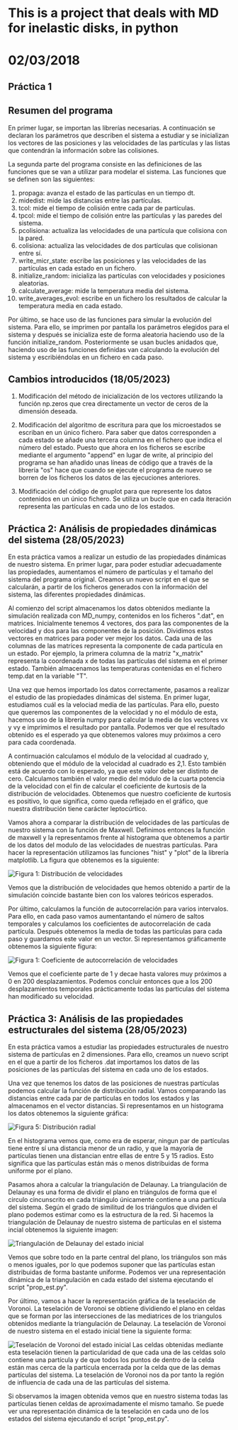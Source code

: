 # This is a project that deals with MD for inelastic disks, in python
# 02/03/2018


## Práctica 1
## Resumen del programa

En primer lugar, se importan las librerías necesarias. A continuación se declaran los parámetros que describen el sistema a estudiar y se inicializan los vectores de las posiciones y las velocidades de las partículas y las listas que contendrán la información sobre las colisiones.

La segunda parte del programa consiste en las definiciones de las funciones que se van a utilizar para modelar el sistema. Las funciones que se definen son las siguientes:
1. propaga: avanza el estado de las partículas en un tiempo dt.
2. midedist: mide las distancias entre las partículas.
3. tcol: mide el tiempo de colisión entre cada par de partículas.
4. tpcol: mide el tiempo de colisión entre las partículas y las paredes del sistema.
5. pcolisiona: actualiza las velocidades de una partícula que colisiona con la pared.
6. colisiona: actualiza las velocidades de dos partículas que colisionan entre sí.
7. write_micr_state: escribe las posiciones y las velocidades de las partículas en cada estado en un fichero.
8. initialize_random: inicializa las partículas con velocidades y posiciones aleatorias.
9. calculate_average: mide la temperatura media del sistema.
10. write_averages_evol: escribe en un fichero los resultados de calcular la temperatura media en cada estado.

Por último, se hace uso de las funciones para simular la evolución del sistema. Para ello, se imprimen por pantalla los parámetros elegidos para el sistema y después se inicializa este de forma aleatoria haciendo uso de la función initialize_random. Posteriormente se usan bucles anidados que, haciendo uso de las funciones definidas van calculando la evolución del sistema y escribiéndolas en un fichero en cada paso. 
 
## Cambios introducidos (18/05/2023)

1. Modificación del método de inicialización de los vectores utilizando la función np.zeros que crea directamente un vector de ceros de la dimensión deseada.

2. Modificación del algoritmo de escritura para que los microestados se escriban en un único fichero. Para saber que datos corresponden a cada estado se añade una tercera columna en el fichero que indica el número del estado. Puesto que ahora en los ficheros se escribe mediante el argumento "append" en lugar de write, al principio del programa se han añadido unas líneas de código que a través de la librería "os" hace que cuando se ejecute el programa de nuevo se borren de los ficheros los datos de las ejecuciones anteriores.

3. Modificación del código de gnuplot para que represente los datos contenidos en un único fichero. Se utiliza un bucle que en cada iteración representa las partículas en cada uno de los estados.

## Práctica 2: Análisis de propiedades dinámicas del sistema (28/05/2023)

En esta práctica vamos a realizar un estudio de las propiedades dinámicas de nuestro sistema. En primer lugar, para poder estudiar adecuadamente las propiedades, aumentamos el número de partículas y el tamaño del sistema del programa original. Creamos un nuevo script en el que se calcularán, a partir de los ficheros generados con la información del sistema, las diferentes propiedades dinámicas.

Al comienzo del script almacenamos los datos obtenidos mediante la simulación realizada con MD_numpy, contenidos en los ficheros ".dat", en matrices. Inicialmente tenemos 4 vectores, dos para las componentes de la velocidad y dos para las componentes de la posición. Dividimos estos vectores en matrices para poder ver mejor los datos. Cada una de las columnas de las matrices representa la componente de cada partícula en un estado. Por ejemplo, la primera columna de la matriz "x_matrix" representa la coordenada x de todas las partículas del sistema en el primer estado. También almacenamos las temperaturas contenidas en el fichero temp.dat en la variable "T".

Una vez que hemos importado los datos correctamente, pasamos a realizar el estudio de las propiedades dinámicas del sistema. En primer lugar, estudiamos cuál es la velociad media de las partículas. Para ello, puesto que queremos las componentes de la velocidad y no el módulo de esta, hacemos uso de la librería numpy para calcular la media de los vectores vx y vy e imprimimos el resultado por pantalla. Podemos ver que el resultado obtenido es el esperado ya que obtenemos valores muy próximos a cero para cada coordenada.

A contirnuación calculamos el módulo de la velocidad al cuadrado y, obteniendo que el módulo de la velocidad al cuadrado es 2,1. Esto también está de acuerdo con lo esperado, ya que este valor debe ser distinto de cero. Calculamos también el valor medio del módulo de la cuarta potencia de la velocidad con el fin de calcular el coeficiente de kurtosis de la distribución de velocidades. Obtenemos que nuestro coeficiente de kurtosis es positivo, lo que significa, como queda reflejado en el gráfico, que nuestra distribución tiene carácter leptocúrtico.

Vamos ahora a comparar la distribución de velocidades de las partículas de nuestro sistema con la función de Maxwell. Definimos entonces la función de maxwell y la representamos frente al histograma que obtenemos a partir de los datos del modulo de las velocidades de nuestras partículas. Para hacer la representación utilizamos las funciones "hist" y "plot" de la librería matplotlib. La figura que obtenemos es la siguiente:

<image src="Figura 1.png" alt="Figura 1: Distribución de velocidades">

Vemos que la distribución de velocidades que hemos obtenido a partir de la simulación coincide bastante bien con los valores teóricos esperados.

Por último, calculamos la función de autocorrelación para varios intervalos. Para ello, en cada paso vamos aumentantando el número de saltos temporales y calculamos los coeficientes de autocorrelación de cada partícula. Después obtenemos la media de todas las partículas para cada paso y guardamos este valor en un vector. Si representamos gráficamente obtenemos la siguiente figura:

<image src="Figura_2.png" alt="Figura 1: Coeficiente de autocorrelación de velocidades">

Vemos que el coeficiente parte de 1 y decae hasta valores muy próximos a 0 en 200 desplazamientos. Podemos concluir entonces que a los 200 desplazamientos temporales prácticamente todas las partículas del sistema han modificado su velocidad.

## Práctica 3: Análisis de las propiedades estructurales del sistema (28/05/2023)

En esta práctica vamos a estudiar las propiedades estructurales de nuestro sistema de partículas en 2 dimensiones. Para ello, creamos un nuevo script en el que a partir de los ficheros .dat importamos los datos de las posiciones de las partículas del sistema en cada uno de los estados.

Una vez que tenemos los datos de las posiciones de nuestras partículas podemos calcular la función de distribución radial. Vamos comparando las distancias entre cada par de partículas en todos los estados y las almacenamos en el vector distancias. Si representamos en un histograma los datos obtenemos la siguiente gráfica:

<image src="Figura 5.png" alt="Figura 5: Distribución radial">

En el histograma vemos que, como era de esperar, ningun par de partículas tiene entre sí una distancia menor de un radio, y que la mayoría de partículas tienen una distancian entre ellas de entre 5 y 15 radios. Esto significa que las partículas están más o menos distribuidas de forma uniforme por el plano.

Pasamos ahora a calcular la triangulación de Delaunay. La triangulación de Delaunay es una forma de dividir el plano en triángulos de forma que el circulo cincunscrito en cada triángulo únicamente contiene a una partícula del sistema. Según el grado de similitud de los triángulos que dividen el plano podemos estimar como es la estructura de la red. Si hacemos la triangulación de Delaunay de nuestro sistema de partículas en el sistema incial obtenemos la siguiente imagen:

<image src="Figura 3.png" alt="Triangulación de Delaunay del estado inicial">

Vemos que sobre todo en la parte central del plano, los triángulos son más o menos iguales, por lo que podemos suponer que las partículas estan distribuidas de forma bastante uniforme. Podemos ver una representación dinámica de la triangulación en cada estado del sistema ejecutando el script "prop_est.py".

Por último, vamos a hacer la representación gráfica de la teselación de Voronoi. La teselación de Voronoi se obtiene dividiendo el plano en celdas que se forman por las intersecciones de las mediatrices de los triangulos obtenidos mediante la triangulación de Delaunay. La teselación de Voronoi de nuestro sistema en el estado inicial tiene la siguiente forma:

<image src="Figura 4.png" alt="Teselación de Voronoi del estado inicial">
Las celdas obtenidas mediante esta teselación tienen la particularidad de que cada una de las celdas solo contiene una partícula y de que todos los puntos de dentro de la celda están mas cerca de la partícula encerrada por la celda que de las demas partículas del sistema. La teselación de Voronoi nos da por tanto la región de influencia de cada una de las partículas del sistema.

Si observamos la imagen obtenida vemos que en nuestro sistema todas las partículas tienen celdas de aproximadamente el mismo tamaño. Se puede ver una representación dinámica de la teselación en cada uno de los estados del sistema ejecutando el script "prop_est.py".
